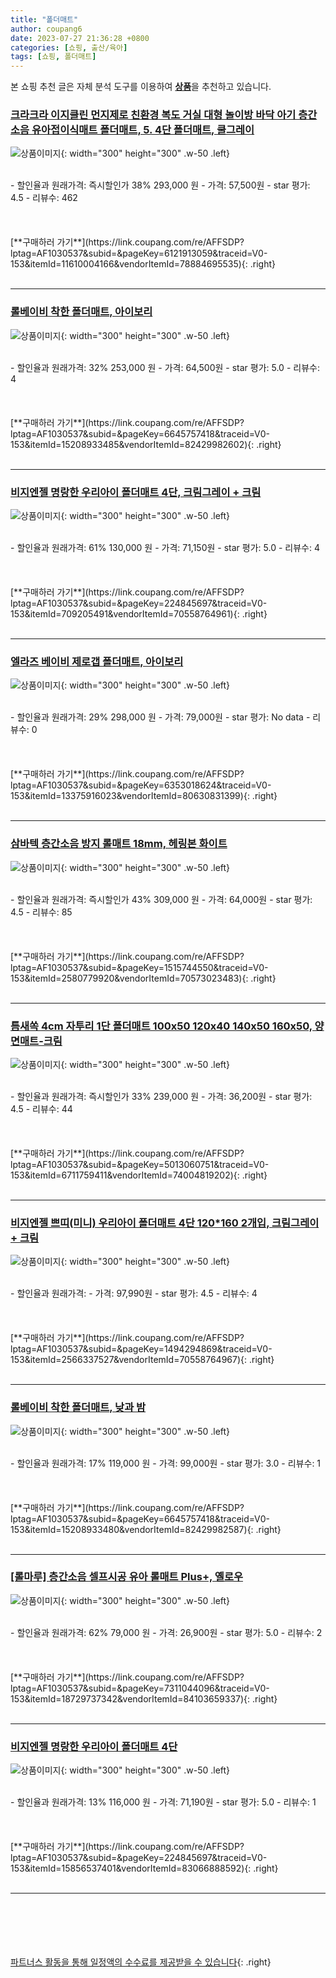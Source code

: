 ```yaml
---
title: "폴더매트"
author: coupang6
date: 2023-07-27 21:36:28 +0800
categories: [쇼핑, 출산/육아]
tags: [쇼핑, 폴더매트]
---
```


본 쇼핑 추천 글은 자체 분석 도구를 이용하여 [**상품**](https://link.coupang.com/a/bao1ui)을 추천하고 있습니다.

### [크라크라 이지클린 먼지제로 친환경 복도 거실 대형 놀이방 바닥 아기 층간소음 유아접이식매트 폴더매트, 5. 4단 폴더매트, 쿨그레이](https://link.coupang.com/re/AFFSDP?lptag=AF1030537&subid=&pageKey=6121913059&traceid=V0-153&itemId=11610004166&vendorItemId=78884695535)

![상품이미지](https://thumbnail6.coupangcdn.com/thumbnails/remote/230x230ex/image/vendor_inventory/f3f7/2c014cfe311c99347fb876c28c9c04de1d7ab6d02154f0749248a1eff97e.jpg){: width="300" height="300" .w-50 .left}


<br>
- 할인율과 원래가격: 즉시할인가 38%  293,000   원
- 가격: 57,500원
- star 평가: 4.5
- 리뷰수: 462
<br>
<br>
<br>
<br>
[**구매하러 가기**](https://link.coupang.com/re/AFFSDP?lptag=AF1030537&subid=&pageKey=6121913059&traceid=V0-153&itemId=11610004166&vendorItemId=78884695535){: .right}
<br>
<br>

---

### [롤베이비 착한 폴더매트, 아이보리](https://link.coupang.com/re/AFFSDP?lptag=AF1030537&subid=&pageKey=6645757418&traceid=V0-153&itemId=15208933485&vendorItemId=82429982602)

![상품이미지](https://thumbnail8.coupangcdn.com/thumbnails/remote/230x230ex/image/retail/images/4864425298300882-25aeb08a-f2df-499d-95c2-c0bd8512ec03.jpg){: width="300" height="300" .w-50 .left}


<br>
- 할인율과 원래가격: 32%  253,000   원
- 가격: 64,500원
- star 평가: 5.0
- 리뷰수: 4
<br>
<br>
<br>
<br>
[**구매하러 가기**](https://link.coupang.com/re/AFFSDP?lptag=AF1030537&subid=&pageKey=6645757418&traceid=V0-153&itemId=15208933485&vendorItemId=82429982602){: .right}
<br>
<br>

---

### [비지엔젤 명랑한 우리아이 폴더매트 4단, 크림그레이 + 크림](https://link.coupang.com/re/AFFSDP?lptag=AF1030537&subid=&pageKey=224845697&traceid=V0-153&itemId=709205491&vendorItemId=70558764961)

![상품이미지](https://thumbnail10.coupangcdn.com/thumbnails/remote/230x230ex/image/retail/images/405861966384085-dcf29dac-cc9f-42c0-adac-8f101ded9ae6.jpg){: width="300" height="300" .w-50 .left}


<br>
- 할인율과 원래가격: 61%  130,000   원
- 가격: 71,150원
- star 평가: 5.0
- 리뷰수: 4
<br>
<br>
<br>
<br>
[**구매하러 가기**](https://link.coupang.com/re/AFFSDP?lptag=AF1030537&subid=&pageKey=224845697&traceid=V0-153&itemId=709205491&vendorItemId=70558764961){: .right}
<br>
<br>

---

### [엘라즈 베이비 제로갭 폴더매트, 아이보리](https://link.coupang.com/re/AFFSDP?lptag=AF1030537&subid=&pageKey=6353018624&traceid=V0-153&itemId=13375916023&vendorItemId=80630831399)

![상품이미지](https://thumbnail7.coupangcdn.com/thumbnails/remote/230x230ex/image/retail/images/2980569664525187-67f047b6-6df3-43a3-a1ae-9e5d83513135.jpg){: width="300" height="300" .w-50 .left}


<br>
- 할인율과 원래가격: 29%  298,000   원
- 가격: 79,000원
- star 평가: No data
- 리뷰수: 0
<br>
<br>
<br>
<br>
[**구매하러 가기**](https://link.coupang.com/re/AFFSDP?lptag=AF1030537&subid=&pageKey=6353018624&traceid=V0-153&itemId=13375916023&vendorItemId=80630831399){: .right}
<br>
<br>

---

### [삼바텍 층간소음 방지 롤매트 18mm, 헤링본 화이트](https://link.coupang.com/re/AFFSDP?lptag=AF1030537&subid=&pageKey=1515744550&traceid=V0-153&itemId=2580779920&vendorItemId=70573023483)

![상품이미지](https://thumbnail6.coupangcdn.com/thumbnails/remote/230x230ex/image/retail/images/1113913819798080-088d9550-4a78-47dd-b044-0cd26d2f0138.png){: width="300" height="300" .w-50 .left}


<br>
- 할인율과 원래가격: 즉시할인가 43%  309,000   원
- 가격: 64,000원
- star 평가: 4.5
- 리뷰수: 85
<br>
<br>
<br>
<br>
[**구매하러 가기**](https://link.coupang.com/re/AFFSDP?lptag=AF1030537&subid=&pageKey=1515744550&traceid=V0-153&itemId=2580779920&vendorItemId=70573023483){: .right}
<br>
<br>

---

### [틈새쏙 4cm 자투리 1단 폴더매트 100x50 120x40 140x50 160x50, 양면매트-크림](https://link.coupang.com/re/AFFSDP?lptag=AF1030537&subid=&pageKey=5013060751&traceid=V0-153&itemId=6711759411&vendorItemId=74004819202)

![상품이미지](https://thumbnail9.coupangcdn.com/thumbnails/remote/230x230ex/image/vendor_inventory/8632/d34f8bfeb72074ae135e17290d29e393dd18d90be9e0fdc9edbaa46752ed.jpg){: width="300" height="300" .w-50 .left}


<br>
- 할인율과 원래가격: 즉시할인가 33%  239,000   원
- 가격: 36,200원
- star 평가: 4.5
- 리뷰수: 44
<br>
<br>
<br>
<br>
[**구매하러 가기**](https://link.coupang.com/re/AFFSDP?lptag=AF1030537&subid=&pageKey=5013060751&traceid=V0-153&itemId=6711759411&vendorItemId=74004819202){: .right}
<br>
<br>

---

### [비지엔젤 쁘띠(미니) 우리아이 폴더매트 4단 120*160 2개입, 크림그레이 + 크림](https://link.coupang.com/re/AFFSDP?lptag=AF1030537&subid=&pageKey=1494294869&traceid=V0-153&itemId=2566337527&vendorItemId=70558764967)

![상품이미지](https://thumbnail7.coupangcdn.com/thumbnails/remote/230x230ex/image/retail/images/404863970574668-e4743f39-6c97-4ab4-b24d-1c67c4693ba3.jpg){: width="300" height="300" .w-50 .left}


<br>
- 할인율과 원래가격: 
- 가격: 97,990원
- star 평가: 4.5
- 리뷰수: 4
<br>
<br>
<br>
<br>
[**구매하러 가기**](https://link.coupang.com/re/AFFSDP?lptag=AF1030537&subid=&pageKey=1494294869&traceid=V0-153&itemId=2566337527&vendorItemId=70558764967){: .right}
<br>
<br>

---

### [롤베이비 착한 폴더매트, 낮과 밤](https://link.coupang.com/re/AFFSDP?lptag=AF1030537&subid=&pageKey=6645757418&traceid=V0-153&itemId=15208933480&vendorItemId=82429982587)

![상품이미지](https://thumbnail8.coupangcdn.com/thumbnails/remote/230x230ex/image/retail/images/2022/07/15/15/6/f0c732f0-2bba-47da-ba56-b17bd2e129bb.jpg){: width="300" height="300" .w-50 .left}


<br>
- 할인율과 원래가격: 17%  119,000   원
- 가격: 99,000원
- star 평가: 3.0
- 리뷰수: 1
<br>
<br>
<br>
<br>
[**구매하러 가기**](https://link.coupang.com/re/AFFSDP?lptag=AF1030537&subid=&pageKey=6645757418&traceid=V0-153&itemId=15208933480&vendorItemId=82429982587){: .right}
<br>
<br>

---

### [[롤마루] 층간소음 셀프시공 유아 롤매트 Plus+, 옐로우](https://link.coupang.com/re/AFFSDP?lptag=AF1030537&subid=&pageKey=7311044096&traceid=V0-153&itemId=18729737342&vendorItemId=84103659337)

![상품이미지](https://thumbnail8.coupangcdn.com/thumbnails/remote/230x230ex/image/vendor_inventory/57bb/06878bb7b5ef33a7a81052ff47648fbb2ec59af44a631762045d0bdf8751.jpg){: width="300" height="300" .w-50 .left}


<br>
- 할인율과 원래가격: 62%  79,000   원
- 가격: 26,900원
- star 평가: 5.0
- 리뷰수: 2
<br>
<br>
<br>
<br>
[**구매하러 가기**](https://link.coupang.com/re/AFFSDP?lptag=AF1030537&subid=&pageKey=7311044096&traceid=V0-153&itemId=18729737342&vendorItemId=84103659337){: .right}
<br>
<br>

---

### [비지엔젤 명랑한 우리아이 폴더매트 4단](https://link.coupang.com/re/AFFSDP?lptag=AF1030537&subid=&pageKey=224845697&traceid=V0-153&itemId=15856537401&vendorItemId=83066888592)

![상품이미지](https://thumbnail10.coupangcdn.com/thumbnails/remote/230x230ex/image/retail/images/8496982342345083-d9504753-dd9f-4d1b-844e-75654074f2d8.jpg){: width="300" height="300" .w-50 .left}


<br>
- 할인율과 원래가격: 13%  116,000   원
- 가격: 71,190원
- star 평가: 5.0
- 리뷰수: 1
<br>
<br>
<br>
<br>
[**구매하러 가기**](https://link.coupang.com/re/AFFSDP?lptag=AF1030537&subid=&pageKey=224845697&traceid=V0-153&itemId=15856537401&vendorItemId=83066888592){: .right}
<br>
<br>

---
<br><br><br><br><br> [파트너스 활동을 통해 일정액의 수수료를 제공받을 수 있습니다](https://link.coupang.com/a/bao1ui){: .right}